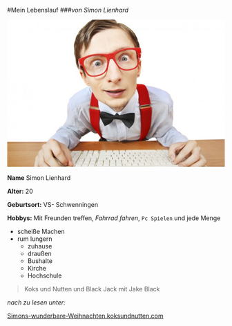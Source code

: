 #Mein Lebenslauf
###*von Simon Lienhard*

![BildVonMir](img9.jpg "Bild von mir")

**Name** Simon Lienhard

**Alter:** 20

**Geburtsort:** VS- Schwenningen

**Hobbys:** Mit Freunden treffen, *Fahrrad fahren*, `Pc Spielen` und jede Menge

* scheiße Machen
* rum lungern
    * zuhause
    * draußen
    * Bushalte
    * Kirche
    * Hochschule

>Koks und Nutten und Black Jack mit Jake Black

*nach zu lesen unter:*

[Simons-wunderbare-Weihnachten.koksundnutten.com](https://Simons-wunderbare-Weihnachten.koksundnutten.com)

